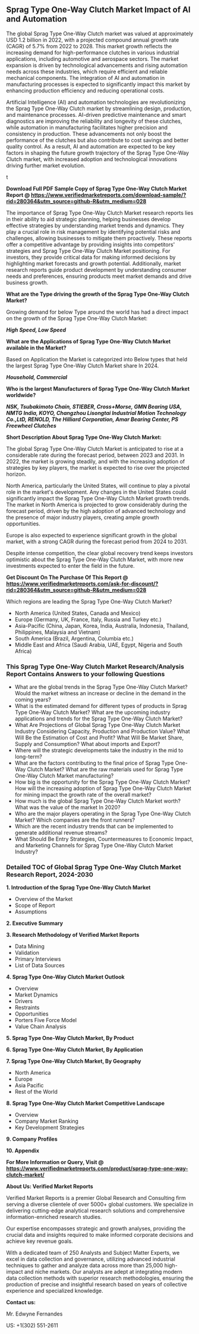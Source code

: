 <h2>Sprag Type One-Way Clutch Market Impact of AI and Automation</h2><p>The global Sprag Type One-Way Clutch market was valued at approximately USD 1.2 billion in 2022, with a projected compound annual growth rate (CAGR) of 5.7% from 2022 to 2028. This market growth reflects the increasing demand for high-performance clutches in various industrial applications, including automotive and aerospace sectors. The market expansion is driven by technological advancements and rising automation needs across these industries, which require efficient and reliable mechanical components. The integration of AI and automation in manufacturing processes is expected to significantly impact this market by enhancing production efficiency and reducing operational costs.</p><p>Artificial Intelligence (AI) and automation technologies are revolutionizing the Sprag Type One-Way Clutch market by streamlining design, production, and maintenance processes. AI-driven predictive maintenance and smart diagnostics are improving the reliability and longevity of these clutches, while automation in manufacturing facilitates higher precision and consistency in production. These advancements not only boost the performance of the clutches but also contribute to cost savings and better quality control. As a result, AI and automation are expected to be key factors in shaping the future growth trajectory of the Sprag Type One-Way Clutch market, with increased adoption and technological innovations driving further market evolution.</p>t</p><p id="" class=""><strong>Download Full PDF Sample Copy of Sprag Type One-Way Clutch Market Report @ <a href="https://www.verifiedmarketreports.com/download-sample/?rid=280364&utm_source=github-R&utm_medium=028" target="_blank">https://www.verifiedmarketreports.com/download-sample/?rid=280364&utm_source=github-R&utm_medium=028</a></strong></p><p>The importance of&nbsp;Sprag Type One-Way Clutch Market research reports lies in their ability to aid strategic planning, helping businesses develop effective strategies by understanding market trends and dynamics. They play a crucial role in risk management by identifying potential risks and challenges, allowing businesses to mitigate them proactively. These reports offer a competitive advantage by providing insights into competitors' strategies and Sprag Type One-Way Clutch Market positioning. For investors, they provide critical data for making informed decisions by highlighting market forecasts and growth potential. Additionally, market research reports guide product development by understanding consumer needs and preferences, ensuring products meet market demands and drive business growth.</p><p><strong>What are the&nbsp;Type driving the growth of the Sprag Type One-Way Clutch Market?</strong></p><p id="" class="">Growing demand for below Type around the world has had a direct impact on the growth of the Sprag Type One-Way Clutch Market:</p><em><strong>High Speed, Low Speed</strong></em></p><strong>What are the&nbsp;Applications&nbsp;of Sprag Type One-Way Clutch Market available in the Market?</strong></p><p id="" class="">Based on Application the Market is categorized into Below types that held the largest Sprag Type One-Way Clutch Market share In 2024.</p><em><strong>Household, Commercial</strong></em></p><strong>Who is the largest Manufacturers of Sprag Type One-Way Clutch Market worldwide?</strong></p><p><em><strong>NSK, Tsubakimoto Chain, STIEBER, Cross+Morse, GMN Bearing USA, NMTG India, KOYO, Changzhou Lisongtai Industrial Motion Technology Co.,LtD, RENOLD, The Hilliard Corporation, Amar Bearing Center, PS Freewheel Clutches</strong></em></p><p id="" class=""><strong>Short Description About Sprag Type One-Way Clutch Market:</strong></p><p>The global Sprag Type One-Way Clutch Market is anticipated to rise at a considerable rate during the forecast period, between 2023 and 2031. In 2022, the market is growing steadily, and with the increasing adoption of strategies by key players, the market is expected to rise over the projected horizon.</p><p>North America, particularly the United States, will continue to play a pivotal role in the market's development. Any changes in the United States could significantly impact the Sprag Type One-Way Clutch Market growth trends. The market in North America is projected to grow considerably during the forecast period, driven by the high adoption of advanced technology and the presence of major industry players, creating ample growth opportunities.</p><p>Europe is also expected to experience significant growth in the global market, with a strong CAGR during the forecast period from 2024 to 2031.</p><p>Despite intense competition, the clear global recovery trend keeps investors optimistic about the Sprag Type One-Way Clutch Market, with more new investments expected to enter the field in the future.</p><p id="" class=""><strong>Get Discount On The Purchase Of This Report @ <a href="https://www.verifiedmarketreports.com/ask-for-discount/?rid=280364&utm_source=github-R&utm_medium=028" target="_blank">https://www.verifiedmarketreports.com/ask-for-discount/?rid=280364&utm_source=github-R&utm_medium=028</a></strong></p>Which regions are leading the Sprag Type One-Way Clutch Market?</p><ul><li>North America (United States, Canada and Mexico)</li><li>Europe (Germany, UK, France, Italy, Russia and Turkey etc.)</li><li>Asia-Pacific (China, Japan, Korea, India, Australia, Indonesia, Thailand, Philippines, Malaysia and Vietnam)</li><li>South America (Brazil, Argentina, Columbia etc.)</li><li>Middle East and Africa (Saudi Arabia, UAE, Egypt, Nigeria and South Africa)</li></ul><h3 id="" class="">This Sprag Type One-Way Clutch Market Research/Analysis Report Contains Answers to your following Questions</h3><ul><li>What are the global trends in the Sprag Type One-Way Clutch Market? Would the market witness an increase or decline in the demand in the coming years?</li><li>What is the estimated demand for different types of products in Sprag Type One-Way Clutch Market? What are the upcoming industry applications and trends for the Sprag Type One-Way Clutch Market?</li><li>What Are Projections of Global Sprag Type One-Way Clutch Market Industry Considering Capacity, Production and Production Value? What Will Be the Estimation of Cost and Profit? What Will Be Market Share, Supply and Consumption? What about imports and Export?</li><li>Where will the strategic developments take the industry in the mid to long-term?</li><li>What are the factors contributing to the final price of Sprag Type One-Way Clutch Market? What are the raw materials used for Sprag Type One-Way Clutch Market manufacturing?</li><li>How big is the opportunity for the Sprag Type One-Way Clutch Market? How will the increasing adoption of Sprag Type One-Way Clutch Market for mining impact the growth rate of the overall market?</li><li>How much is the global Sprag Type One-Way Clutch Market worth? What was the value of the market In 2020?</li><li>Who are the major players operating in the Sprag Type One-Way Clutch Market? Which companies are the front runners?</li><li>Which are the recent industry trends that can be implemented to generate additional revenue streams?</li><li>What Should Be Entry Strategies, Countermeasures to Economic Impact, and Marketing Channels for Sprag Type One-Way Clutch Market Industry?</li></ul><h3 id="" class="">Detailed TOC of Global Sprag Type One-Way Clutch Market Research Report, 2024-2030</h3><p id="" class=""><strong>1. Introduction of the Sprag Type One-Way Clutch Market</strong></p><ul><li>Overview of the Market</li><li>Scope of Report</li><li>Assumptions</li></ul><p id="" class=""><strong>2. Executive Summary</strong></p><p id="" class=""><strong>3. Research Methodology of Verified Market Reports</strong></p><ul><li>Data Mining</li><li>Validation</li><li>Primary Interviews</li><li>List of Data Sources</li></ul><p id="" class=""><strong>4. Sprag Type One-Way Clutch Market Outlook</strong></p><ul><li>Overview</li><li>Market Dynamics</li><li>Drivers</li><li>Restraints</li><li>Opportunities</li><li>Porters Five Force Model</li><li>Value Chain Analysis</li></ul><p id="" class=""><strong>5. Sprag Type One-Way Clutch Market, By Product</strong></p><p id="" class=""><strong>6. Sprag Type One-Way Clutch Market, By Application</strong></p><p id="" class=""><strong>7. Sprag Type One-Way Clutch Market, By Geography</strong></p><ul><li>North America</li><li>Europe</li><li>Asia Pacific</li><li>Rest of the World</li></ul><p id="" class=""><strong>8. Sprag Type One-Way Clutch Market Competitive Landscape</strong></p><ul><li>Overview</li><li>Company Market Ranking</li><li>Key Development Strategies</li></ul><p id="" class=""><strong>9. Company Profiles</strong></p><p id="" class=""><strong>10. Appendix</strong></p><p id="" class=""><strong>For More Information or Query, Visit @ <a href="https://www.verifiedmarketreports.com/product/sprag-type-one-way-clutch-market/" target="_blank">https://www.verifiedmarketreports.com/product/sprag-type-one-way-clutch-market/</a></strong></p><p id="" class=""><strong>About Us: Verified Market Reports</strong></p><p id="" class="">Verified Market Reports is a premier Global Research and Consulting firm serving a diverse clientele of over 5000+ global customers. We specialize in delivering cutting-edge analytical research solutions and comprehensive information-enriched research studies.</p><p id="" class="">Our expertise encompasses strategic and growth analyses, providing the crucial data and insights required to make informed corporate decisions and achieve key revenue goals.</p><p id="" class="">With a dedicated team of 250 Analysts and Subject Matter Experts, we excel in data collection and governance, utilizing advanced industrial techniques to gather and analyze data across more than 25,000 high-impact and niche markets. Our analysts are adept at integrating modern data collection methods with superior research methodologies, ensuring the production of precise and insightful research based on years of collective experience and specialized knowledge.</p><p id="" class=""><strong>Contact us:</strong></p><p id="" class="">Mr. Edwyne Fernandes</p><p id="" class="">US: +1(302) 551-2611</p>